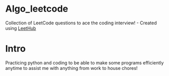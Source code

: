 # Algo_leetcode
Collection of LeetCode questions to ace the coding interview! - Created using [LeetHub](https://github.com/QasimWani/LeetHub)

# Intro
Practicing python and coding to be able to make some programs efficiently anytime to assist me with anything from work to house chores!
